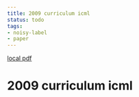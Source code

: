 ```yaml
---
title: 2009 curriculum icml
status: todo
tags:
- noisy-label
- paper
---
```


[local pdf](../../../pdfs/2009_curriculum_icml.pdf)

# 2009 curriculum icml
